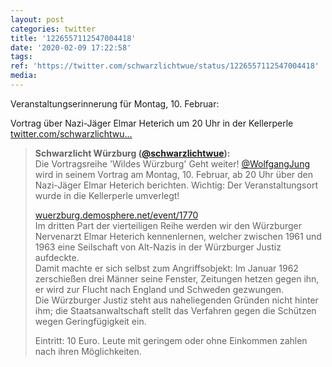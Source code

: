 ```yaml
---
layout: post
categories: twitter
title: '1226557112547004418'
date: '2020-02-09 17:22:58'
tags: 
ref: 'https://twitter.com/schwarzlichtwue/status/1226557112547004418'
media:
---
```

Veranstaltungserinnerung für Montag, 10. Februar:

Vortrag über Nazi-Jäger Elmar Heterich um 20 Uhr in der Kellerperle [twitter.com/schwarzlichtwu…](https://twitter.com/schwarzlichtwue/status/1225726237546549249)
> <b>Schwarzlicht Würzburg ([@schwarzlichtwue](https://twitter.com/schwarzlichtwue)):</b>  
>Die Vortragsreihe 'Wildes Würzburg' Geht weiter! [@WolfgangJung](https://twitter.com/WolfgangJung) wird in seinem Vortrag am Montag, 10. Februar, ab 20 Uhr über den Nazi-Jäger Elmar Heterich berichten. Wichtig: Der Veranstaltungsort wurde in die Kellerperle umverlegt!  
>  
>[wuerzburg.demosphere.net/event/1770](https://wuerzburg.demosphere.net/event/1770)  
>Im dritten Part der vierteiligen Reihe werden wir den Würzburger Nervenarzt Elmar Heterich kennenlernen, welcher zwischen 1961 und 1963 eine Seilschaft von Alt-Nazis in der Würzburger Justiz aufdeckte.  
>Damit machte er sich selbst zum Angriffsobjekt: Im Januar 1962 zerschießen drei Männer seine Fenster, Zeitungen hetzen gegen ihn, er wird zur Flucht nach England und Schweden gezwungen.  
>Die Würzburger Justiz steht aus naheliegenden Gründen nicht hinter ihm; die Staatsanwaltschaft stellt das Verfahren gegen die Schützen wegen Geringfügigkeit ein.  
>  
>  
>  
>Eintritt: 10 Euro. Leute mit geringem oder ohne Einkommen zahlen nach ihren Möglichkeiten.  

